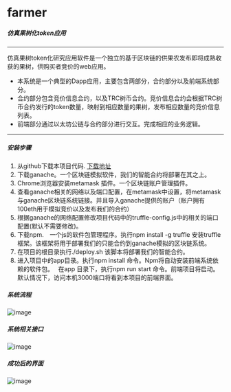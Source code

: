 # farmer
##### 仿真果树化token应用
--------------------------

仿真果树token化研究应用软件是一个独立的基于区块链的供果农发布即将成熟收获的果树，供购买者竞价的web应用。

- 本系统是一个典型的Dapp应用，主要包含两部分，合约部分以及前端系统部分。
- 合约部分包含竞价信息合约，以及TRC树币合约。竞价信息合约会根据TRC树币合约发行的token数量，映射到相应数量的果树，发布相应数量的竞价信息列表。
- 前端部分通过以太坊公链与合约部分进行交互。完成相应的业务逻辑。

-----------------------------------------------------

##### 安装步骤

1. 从github下载本项目代码. [下载地址](https://github.com/Yyonging/farmer.git)
2. 下载ganache。一个区块链模拟软件，我们的智能合约将部署在其之上。
3. Chrome浏览器安装metamask 插件。一个区块链账户管理插件。
4. 查看ganache相关的网络以及端口配置，在metamask中设置，将metamask与ganache区块链系统链接。并且导入ganache提供的账户（账户拥有100eth用于模拟竞价以及发布我们的合约）
5. 根据ganache的网络配置修改项目代码中的truffle-config.js中的相关的端口配置(默认不需要修改)。
6. 下载npm.　一个js的软件包管理程序。执行npm install -g truffle 安装truffle 框架。该框架将用于部署我们的只能合约到ganache模拟的区块链系统。
7. 在项目的根目录执行./deploy.sh 该脚本将部署我们的智能合约。
8. 进入项目中的app目录。执行npm install 命令。Npm将自动安装前端系统依赖的软件包。　
在app 目录下，执行npm run start 命令。前端项目将启动。　默认情况下，访问本机3000端口将看到本项目的前端界面。


##### 系统流程

![image](https://user-images.githubusercontent.com/14345714/125408829-e396d780-e3ed-11eb-92df-5dcd247aaa1c.png)

##### 系统相关接口

![image](https://user-images.githubusercontent.com/14345714/125408660-b77b5680-e3ed-11eb-87db-54330ecccd8b.png)

##### 成功后的界面
![image](https://user-images.githubusercontent.com/14345714/132198098-eb2dc7a3-d4b9-4ebc-a24f-e0f14faf59af.jpg)


